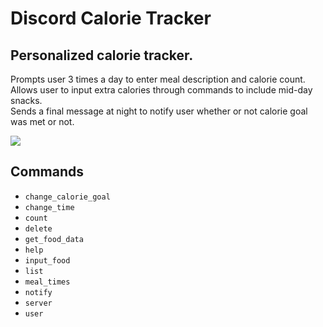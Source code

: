 # Discord Calorie Tracker
## Personalized calorie tracker.

Prompts user 3 times a day to enter meal description and calorie count.<br />
Allows user to input extra calories through commands to include mid-day snacks.<br />
Sends a final message at night to notify user whether or not calorie goal was met or not.

![](https://cdn.discordapp.com/attachments/762448725393932320/1018093313993228308/unknown.png)

## Commands
- `change_calorie_goal`
- `change_time`
- `count`
- `delete`
- `get_food_data`
- `help`
- `input_food`
- `list`
- `meal_times`
- `notify`
- `server`
- `user`